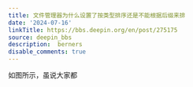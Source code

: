 ```yaml
---
title: 文件管理器为什么设置了按类型排序还是不能根据后缀来排
date: '2024-07-16'
linkTitle: https://bbs.deepin.org/en/post/275175
source: deepin_bbs
description:  berners 
disable_comments: true
---
```

如图所示，虽说大家都
